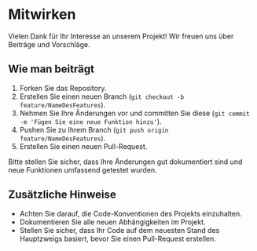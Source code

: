 # Mitwirken

Vielen Dank für Ihr Interesse an unserem Projekt! Wir freuen uns über Beiträge und Vorschläge.

## Wie man beiträgt

1. Forken Sie das Repository.
2. Erstellen Sie einen neuen Branch (`git checkout -b feature/NameDesFeatures`).
3. Nehmen Sie Ihre Änderungen vor und committen Sie diese (`git commit -m 'Fügen Sie eine neue Funktion hinzu'`).
4. Pushen Sie zu Ihrem Branch (`git push origin feature/NameDesFeatures`).
5. Erstellen Sie einen neuen Pull-Request.

Bitte stellen Sie sicher, dass Ihre Änderungen gut dokumentiert sind und neue Funktionen umfassend getestet wurden.

## Zusätzliche Hinweise

- Achten Sie darauf, die Code-Konventionen des Projekts einzuhalten.
- Dokumentieren Sie alle neuen Abhängigkeiten im Projekt.
- Stellen Sie sicher, dass Ihr Code auf dem neuesten Stand des Hauptzweigs basiert, bevor Sie einen Pull-Request erstellen.